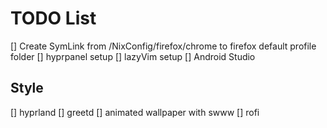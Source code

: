 # TODO List

[] Create SymLink from /NixConfig/firefox/chrome to firefox default profile folder
[] hyprpanel setup
[] lazyVim setup
[] Android Studio

## Style

[] hyprland
[] greetd
[] animated wallpaper with swww
[] rofi
